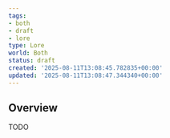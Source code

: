 ```yaml
---
tags:
- both
- draft
- lore
type: Lore
world: Both
status: draft
created: '2025-08-11T13:08:45.782835+00:00'
updated: '2025-08-11T13:08:47.344340+00:00'
---
```



## Overview

TODO
